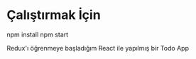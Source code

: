 # Çalıştırmak İçin

npm install
npm start

Redux'ı öğrenmeye başladığım React ile yapılmış bir Todo App
